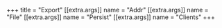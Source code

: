 +++
title = "Export"
[[extra.args]]
name = "Addr"
[[extra.args]]
name = "File"
[[extra.args]]
name = "Persist"
[[extra.args]]
name = "Clients"
+++